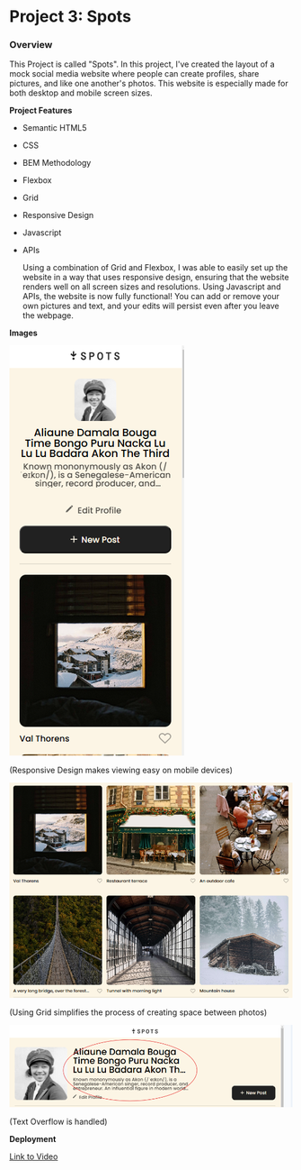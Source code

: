# Project 3: Spots

### Overview

This Project is called "Spots". In this project, I've created the layout of a mock social media website where people can create profiles, share pictures, and like one another's photos. This website is especially made for both desktop and mobile screen sizes.

**Project Features**

- Semantic HTML5
- CSS
- BEM Methodology
- Flexbox
- Grid
- Responsive Design
- Javascript
- APIs

  Using a combination of Grid and Flexbox, I was able to easily set up the website in a way that uses responsive design, ensuring that the website renders well on all screen sizes and resolutions. Using Javascript and APIs, the website is now fully functional! You can add or remove your own pictures and text, and your edits will persist even after you leave the webpage.

**Images**

![alt text](images/respnsivedesign.png)

(Responsive Design makes viewing easy on mobile devices)

![alt text](images/gridbox.png)

(Using Grid simplifies the process of creating space between photos)

![alt text](images/txtoverflow.png)

(Text Overflow is handled)

**Deployment**

[Link to Video](https://www.youtube.com/watch?v=VY_pLP_05BI)
